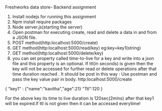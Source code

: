 Freshworks data store- Backend assignment 
1.	Install nodejs for running this assignment 
2.	Npm install require packages 
3.	Node server.js(starting the server)
4.	Open postman for executing create, read and delete a data in and from a JSON file.
5.	 POST method(http:localhost:5000/create)
6.	GET method(http:localhost:5000/read/key) eg:key=key1(string)
7.	GET method(http:localhost:5000/delete/key)
8. you can set property called time-to-live for a key and write into a json file and this property is an optional. If ttl(in seconds) is given then the key will not be accessed for further read or delete operations after that time duration reached .
It should be post in this way :
Use postman and pass the key value pair in body.
http:localhost:5000/create

{
"key1" : {"name":"kavitha","age":21}
"Ttl":120
}

For the above key its time to live duration is 120sec(2mins) after that key1 will be expired.If ttl is not given then it can be accessed everytime!
